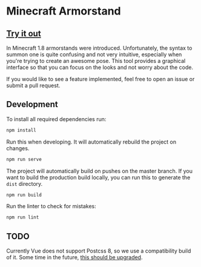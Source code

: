 # Minecraft Armorstand

## [Try it out](http://haselkern.github.io/Minecraft-ArmorStand)

In Minecraft 1.8 armorstands were introduced. Unfortunately, the syntax to summon one is quite confusing and not very intuitive, especially when you're trying to create an awesome pose. This tool provides a graphical interface so that you can focus on the looks and not worry about the code.

If you would like to see a feature implemented, feel free to open an issue or submit a pull request.

## Development

To install all required dependencies run:

```sh
npm install
```

Run this when developing. It will automatically rebuild the project on changes.

```sh
npm run serve
```

The project will automatically build on pushes on the master branch. If you want to build the production build locally, you can run this to generate the `dist` directory.

```sh
npm run build
```

Run the linter to check for mistakes:

```sh
npm run lint
```

## TODO
Currently Vue does not support Postcss 8, so we use a compatibility build of it. Some time in the future, [this should be upgraded](https://tailwindcss.com/docs/installation#post-css-7-compatibility-build).
